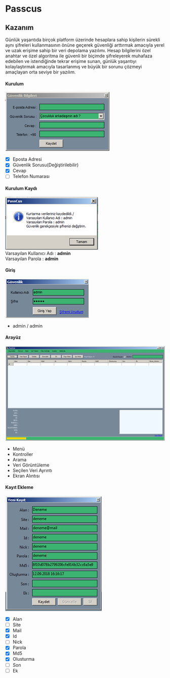 # Passcus

## Kazanım
Günlük yaşantıda birçok platform üzerinde hesaplara sahip kişilerin sürekli aynı şifreleri kullanmasının önüne geçerek güvenliği arttırmak amacıyla yerel ve uzak erişime sahip bir veri depolama yazılımı.
Hesap bilgilerini özel anahtar ve özel algoritma ile güvenli bir biçimde şifreleyerek muhafaza edebilen ve istendiğinde tekrar erişime sunan, günlük yaşantıyı kolaylaştırmak amacıyla tasarlanmış ve büyük bir sorunu çözmeyi amaçlayan orta seviye bir yazılım.


#### Kurulum </br>
![Kurulum](https://github.com/serdaraltin/Passcus/blob/master/Passcus/bin/Debug/screenshot/1.png)</br>
- [x] Eposta Adresi
- [x] Güvenlik Sorusu(Değiştirilebilir)
- [x] Cevap
- [ ] Telefon Numarası

#### Kurulum Kaydı </br>
![Kurulum Kaydı](https://github.com/serdaraltin/Passcus/blob/master/Passcus/bin/Debug/screenshot/2.png)</br>
Varsayılan Kullanıcı Adı : **admin** </br>
Varsayılan Parola : **admin**

#### Giriş
![Giriş](https://github.com/serdaraltin/Passcus/blob/master/Passcus/bin/Debug/screenshot/3.png)</br>
- admin / admin

#### Arayüz
![Arayüz](https://github.com/serdaraltin/Passcus/blob/master/Passcus/bin/Debug/screenshot/4.png)</br>
- Menü
- Kontroller
- Arama
- Veri Görüntüleme
- Seçilen Veri Ayrıntı
- Ekran Alıntısı

#### Kayıt Ekleme
![Arayüz](https://github.com/serdaraltin/Passcus/blob/master/Passcus/bin/Debug/screenshot/5.png)</br>
- [x] Alan
- [ ] Site
- [x] Mail
- [x] Id
- [ ] Nick
- [x] Parola
- [x] Md5
- [x] Olusturma
- [ ] Son
- [ ] Ek

